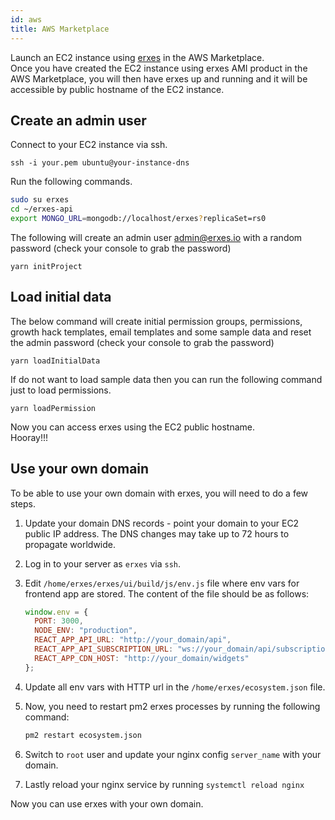 ```yaml
---
id: aws
title: AWS Marketplace
---
```


Launch an EC2 instance using [erxes](https://aws.amazon.com/marketplace/pp/B086MZ9FVS/) in the AWS Marketplace.  
Once you have created the EC2 instance using erxes AMI product in the AWS Marketplace, you will then have erxes up and running and it will be accessible by public hostname of the EC2 instance.

## Create an admin user

Connect to your EC2 instance via ssh.

`ssh -i your.pem ubuntu@your-instance-dns`

Run the following commands.

```sh
sudo su erxes
cd ~/erxes-api
export MONGO_URL=mongodb://localhost/erxes?replicaSet=rs0
```

The following will create an admin user admin@erxes.io with a random password (check your console to grab the password)

```
yarn initProject
```

## Load initial data

The below command will create initial permission groups, permissions, growth hack templates, email templates and some sample data and reset the admin password (check your console to grab the password)

```
yarn loadInitialData
```

If do not want to load sample data then you can run the following command just to load permissions.

```
yarn loadPermission
```

Now you can access erxes using the EC2 public hostname.  
Hooray!!!

## Use your own domain

To be able to use your own domain with erxes, you will need to do a few steps.

1. Update your domain DNS records - point your domain to your EC2 public IP address. The DNS changes may take up to 72 hours to propagate worldwide.

2. Log in to your server as `erxes` via `ssh`.

3. Edit `/home/erxes/erxes/ui/build/js/env.js` file where env vars for frontend app are stored.
   The content of the file should be as follows:

   ```javascript
   window.env = {
     PORT: 3000,
     NODE_ENV: "production",
     REACT_APP_API_URL: "http://your_domain/api",
     REACT_APP_API_SUBSCRIPTION_URL: "ws://your_domain/api/subscriptions",
     REACT_APP_CDN_HOST: "http://your_domain/widgets"
   };
   ```

4. Update all env vars with HTTP url in the `/home/erxes/ecosystem.json` file.

5. Now, you need to restart pm2 erxes processes by running the following command:

   ```sh
   pm2 restart ecosystem.json
   ```

6. Switch to `root` user and update your nginx config
   `server_name` with your domain.

7. Lastly reload your nginx service by running `systemctl reload nginx`

Now you can use erxes with your own domain.